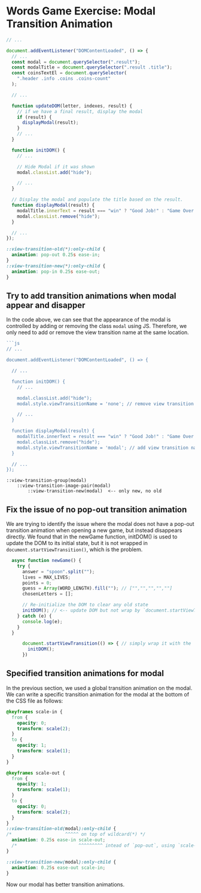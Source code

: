 # Words Game Exercise: Modal Transition Animation

```js
// ...

document.addEventListener("DOMContentLoaded", () => {
  // ...
  const modal = document.querySelector(".result");
  const modalTitle = document.querySelector(".result .title");
  const coinsTextEl = document.querySelector(
    ".header .info .coins .coins-count"
  );

  // ...

  function updateDOM(letter, indexes, result) {
    // if we have a final result, display the modal
    if (result) {
      displayModal(result);
    }
    // ...
  }

  function initDOM() {
    // ...

    // Hide Modal if it was shown
    modal.classList.add("hide");

    // ...
  }

  // Display the modal and populate the title based on the result.
  function displayModal(result) {
    modalTitle.innerText = result === "win" ? "Good Job!" : "Game Over!";
    modal.classList.remove("hide");
  }

  // ...
});
```


```css
::view-transition-old(*):only-child {
  animation: pop-out 0.25s ease-in;
}
::view-transition-new(*):only-child {
  animation: pop-in 0.25s ease-out;
}
```

## Try to add transition animations when modal appear and disapper

In the code above, we can see that the appearance of the modal is controlled by adding or removing the class `modal` using JS. Therefore, we only need to add or remove the view transition name at the same location.


```js
```js
// ...

document.addEventListener("DOMContentLoaded", () => {

  // ...

  function initDOM() {
    // ...

    modal.classList.add("hide");
    modal.style.viewTransitionName = 'none'; // remove view transition name from modal

    // ...
  }

  function displayModal(result) {
    modalTitle.innerText = result === "win" ? "Good Job!" : "Game Over!";
    modal.classList.remove("hide");
    modal.style.viewTransitionName = 'modal'; // add view transition name to modal
  }

  // ...
});
```


```
::view-transition-group(modal)
    ::view-transition-image-pair(modal)
        ::view-transition-new(modal)  <-- only new, no old
```


## Fix the issue of no pop-out transition animation

We are trying to identify the issue where the modal does not have a pop-out transition animation when opening a new game, but instead disappears directly. We found that in the newGame function, initDOM() is used to update the DOM to its initial state, but it is not wrapped in `document.startViewTransition()`, which is the problem.


```js
  async function newGame() {
    try {
      answer = "spoon".split("");
      lives = MAX_LIVES;
      points = 0;
      guess = Array(WORD_LENGTH).fill(""); // ["","","","",""]
      chosenLetters = [];

      // Re-initialize the DOM to clear any old state
      initDOM(); // <-- update DOM but not wrap by `document.startViewTransition()`
    } catch (e) {
      console.log(e);
    }
  }
```


```js
      document.startViewTransition(() => { // simply wrap it with the `document.startViewTransition()`
        initDOM();
      })
```


## Specified transition animations for modal

In the previous section, we used a global transition animation on the modal. We can write a specific transition animation for the modal at the bottom of the CSS file as follows:

```css
@keyframes scale-in {
  from {
    opacity: 0;
    transform: scale(2);
  }
  to {
    opacity: 1;
    transform: scale(1);
  }
}

@keyframes scale-out {
  from {
    opacity: 1;
    transform: scale(1);
  }
  to {
    opacity: 0;
    transform: scale(2);
  }
}
::view-transition-old(modal):only-child {
/*                    ^^^^^ on top of wildcard(*) */
  animation: 0.25s ease-in scale-out;
  /*                       ^^^^^^^^^ intead of `pop-out`, using `scale-out` */
}

::view-transition-new(modal):only-child {
  animation: 0.25s ease-out scale-in;
}
```

Now our modal has better transition animations.
